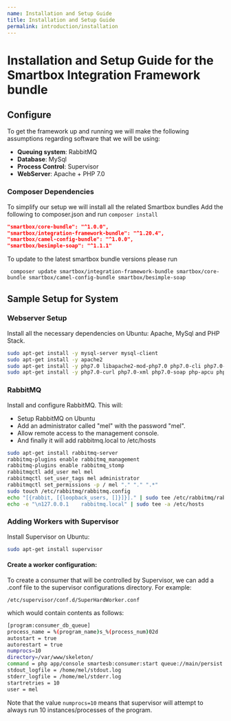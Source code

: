 ```yaml
---
name: Installation and Setup Guide
title: Installation and Setup Guide
permalink: introduction/installation
---
```


# Installation and Setup Guide for the Smartbox Integration Framework bundle

## Configure

To get the framework up and running we will make the following assumptions regarding software that we will be using:
* **Queuing system**: RabbitMQ
* **Database**: MySql
* **Process Control**: Supervisor
* **WebServer**: Apache + PHP 7.0



### Composer Dependencies
To simplify our setup we will install all the related Smartbox bundles
Add the following to composer.json and run `composer install`

```json
"smartbox/core-bundle": "^1.0.0",
"smartbox/integration-framework-bundle": "^1.20.4",
"smartbox/camel-config-bundle": "^1.0.0",
"smartbox/besimple-soap": "^1.1.1"
```

To update to the latest smartbox bundle versions please run 

``` composer update smartbox/integration-framework-bundle smartbox/core-bundle smartbox/camel-config-bundle smartbox/besimple-soap```



## Sample Setup for System


### Webserver Setup

Install all the necessary dependencies on Ubuntu: Apache, MySql and PHP Stack.

```bash
sudo apt-get install -y mysql-server mysql-client
sudo apt-get install -y apache2
sudo apt-get install -y php7.0 libapache2-mod-php7.0 php7.0-cli php7.0-common php7.0-mbstring php7.0-gd php7.0-intl php7.0-xml php7.0-mysql php7.0-mcrypt php7.0-zip php7.0-dev
sudo apt-get install -y php7.0-curl php7.0-xml php7.0-soap php-apcu php-apcu-bc

```



### RabbitMQ

Install and configure RabbitMQ. This will:
* Setup RabbitMQ on Ubuntu
* Add an administrator called "mel" with the password "mel".
* Allow remote access to the management console.
* And finally it will add rabbitmq.local to /etc/hosts


```bash 
sudo apt-get install rabbitmq-server
rabbitmq-plugins enable rabbitmq_management
rabbitmq-plugins enable rabbitmq_stomp
rabbitmqctl add_user mel mel
rabbitmqctl set_user_tags mel administrator
rabbitmqctl set_permissions -p / mel "." "." ".*"
sudo touch /etc/rabbitmq/rabbitmq.config
echo "[{rabbit, [{loopback_users, []}]}]." | sudo tee /etc/rabbitmq/rabbitmq.config
echo -e "\n127.0.0.1	rabbitmq.local" | sudo tee -a /etc/hosts
```

### Adding Workers with Supervisor

Install Supervisor on Ubuntu:

```bash
sudo apt-get install supervisor
```

#### Create a worker configuration:

To create a consumer that will be controlled by Supervisor, we can add a .conf file to the supervisor configurations directory. For example:
 
    /etc/supervisor/conf.d/SuperHardWorker.conf
 
which would contain contents as follows:

```bash
[program:consumer_db_queue]
process_name = %(program_name)s_%(process_num)02d
autostart = true
autorestart = true
numprocs=10
directory=/var/www/skeleton/
command = php app/console smartesb:consumer:start queue://main/persist --killAfter=200
stdout_logfile = /home/mel/stdout.log
stderr_logfile = /home/mel/stderr.log
startretries = 10
user = mel
 ```
Note that the value `numprocs=10` means that supervisor will attempt to always run 10 instances/processes of the program.
